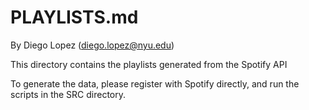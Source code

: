 # PLAYLISTS.md

By Diego Lopez (diego.lopez@nyu.edu)

This directory contains the playlists generated from the Spotify API

To generate the data, please register with Spotify directly, and run the scripts in the SRC directory. 